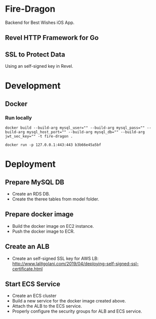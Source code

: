 # Fire-Dragon
Backend for Best Wishes iOS App.

## Revel HTTP Framework for Go

## SSL to Protect Data
Using an self-signed key in Revel.

# Development
## Docker

### Run locally
```docker build --build-arg mysql_user="" --build-arg mysql_pass="" --build-arg mysql_host_port="" --build-arg mysql_db="" --build-arg jwt_sec_key="" -t fire-dragon .```

```docker run -p 127.0.0.1:443:443 b3b66e45a5bf```

# Deployment
## Prepare MySQL DB
* Create an RDS DB.
* Create the theree tables from model folder.

## Prepare docker image
* Build the docker image on EC2 instance.
* Push the docker image to ECR.

## Create an ALB
* Create an self-signed SSL key for AWS LB: http://www.lalitgolani.com/2019/04/deploying-self-signed-ssl-certificate.html

## Start ECS Service
* Create an ECS cluster
* Build a new service for the docker image created above.
* Attach the ALB to the ECS service.
* Properly configure the security groups for ALB and ECS service.

